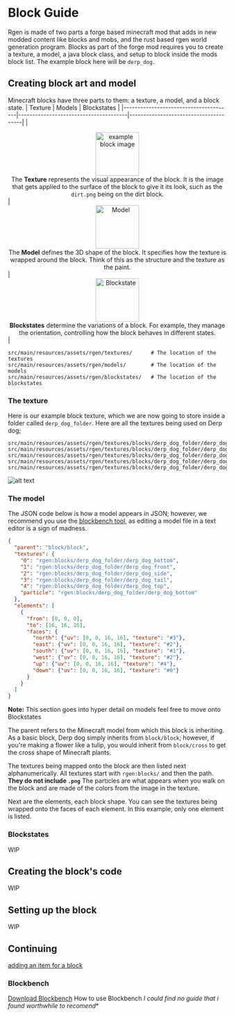 # Block Guide
Rgen is made of two parts a forge based minecraft mod that adds in new modded content like blocks and mobs, and the rust based rgen world generation program. Blocks as part of the forge mod requires you to create a texture, a model, a java block class, and setup to block inside the mods block list. The example block here will be `derp_dog`.

## Creating block art and model 
Minecraft blocks have three parts to them: a texture, a model, and a block state.
| Texture                               | Models                                | Blockstates                           |
|---------------------------------------|---------------------------------------|---------------------------------------|
| <div style="text-align: center;"><img src="../art/example_block.png" alt="example block image" width="100"><br> The **Texture** represents the visual appearance of the block. It is the image that gets applied to the surface of the block to give it its look, such as the `dirt.png` being on the dirt block.</div> | <div style="text-align: center;"><img src="../art/example_model.png" alt="Model" width="100"><br> The **Model** defines the 3D shape of the block. It specifies how the texture is wrapped around the block. Think of this as the structure and the texture as the paint.</div> | <div style="text-align: center;"><img src="../art/example_blockstate.png" alt="Blockstate" width="100"><br> **Blockstates** determine the variations of a block. For example, they manage the orientation, controlling how the block behaves in different states.</div> |



```
src/main/resources/assets/rgen/textures/      # The location of the textures
src/main/resources/assets/rgen/models/        # The location of the models
src/main/resources/assets/rgen/blockstates/   # The location of the blockstates
```

### The texture
Here is our example block texture, which we are now going to store inside a folder called `derp_dog_folder`. Here are all the textures being used on Derp dog;
```
src/main/resources/assets/rgen/textures/blocks/derp_dog_folder/derp_dog_bottom.png
src/main/resources/assets/rgen/textures/blocks/derp_dog_folder/derp_dog_front.png
src/main/resources/assets/rgen/textures/blocks/derp_dog_folder/derp_dog_side.png
src/main/resources/assets/rgen/textures/blocks/derp_dog_folder/derp_dog_tail.png
src/main/resources/assets/rgen/textures/blocks/derp_dog_folder/derp_dog_top.png
```

![alt text](../art/example_block.png "example block image")

### The model
The JSON code below is how a model appears in JSON; however, we recommend you use the [blockbench tool](###blockbench), as editing a model file in a text editor is a sign of madness. 
```json
{
  "parent": "block/block",
  "textures": {
    "0": "rgen:blocks/derp_dog_folder/derp_dog_bottom",
    "1": "rgen:blocks/derp_dog_folder/derp_dog_front",
    "2": "rgen:blocks/derp_dog_folder/derp_dog_side",
    "3": "rgen:blocks/derp_dog_folder/derp_dog_tail",
    "4": "rgen:blocks/derp_dog_folder/derp_dog_top",
    "particle": "rgen:blocks/derp_dog_folder/derp_dog_bottom"
  },
  "elements": [
    {
      "from": [0, 0, 0],
      "to": [16, 16, 16],
      "faces": {
        "north": {"uv": [0, 0, 16, 16], "texture": "#3"},
        "east": {"uv": [0, 0, 16, 16], "texture": "#2"},
        "south": {"uv": [0, 0, 16, 16], "texture": "#1"},
        "west": {"uv": [0, 0, 16, 16], "texture": "#2"},
        "up": {"uv": [0, 0, 16, 16], "texture": "#4"},
        "down": {"uv": [0, 0, 16, 16], "texture": "#0"}
      }
    }
  ]
}
```
**Note:** This section goes into hyper detail on models feel free to move onto Blockstates

The parent refers to the Minecraft model from which this block is inheriting. As a basic block, Derp dog simply inherits from `block/block`; however, if you're making a flower like a tulip, you would inherit from `block/cross` to get the cross shape of Minecraft plants.

The textures being mapped onto the block are then listed next alphanumerically. All textures start with `rgen:blocks/` and then the path. **They do not include `.png`** 
The particles are what appears when you walk on the block and are made of the colors from the image in the texture.

Next are the elements, each block shape. You can see the textures being wrapped onto the faces of each element. In this example, only one element is listed.

### Blockstates
WIP

## Creating the block's code
WIP

## Setting up the block
WIP

## Continuing
[adding an item for a block]()
### Blockbench
[Download Blockbench](https://www.blockbench.net/downloads)
How to use Blockbench *I could find no guide that i found worthwhile to recomend**
